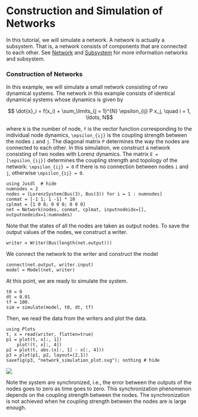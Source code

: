 # Construction and Simulation of Networks 

In this tutorial, we will simulate a network. A network is actually a subsystem. That is, a network consists of components that are connected to each other. See [Network](@ref) and [Subsystem](@ref) for more information networks and subsystem.

### Construction of Networks 
In this example, we will simulate a small network consisting of rwo dynamical systems. The network in this example consists of identical dynamical systems whose dynamics is given by
```math 
    \dot{x}_i = f(x_i) + \sum_\limits_{j = 1}^{N} \epsilon_{ij} P x_j, \quad i = 1, \ldots, N
```
where ``N`` is the number of node,  ``f`` is the vector function corresponding to the individual node dynamics, ``\epsilon_{ij}`` is the coupling strength between the nodes ``i`` and ``j``. The diagonal matrix ``P`` determines the way the nodes are connected to each other. In this simulation, we construct a network consisting of two nodes with Lorenz dynamics. The matrix ``E = [\epsilon_{ij}]`` determines the coupling strength and topology of the network: ``\epsilon_{ij} = 0`` if there is no connection between nodes ``i`` and ``j``, otherwise ``\epsilon_{ij} = 0``.
```@example network_tutorial
using Jusdl  # hide 
numnodes = 2
nodes = [LorenzSystem(Bus(3), Bus(3)) for i = 1 : numnodes]
conmat = [-1 1; 1 -1] * 10
cplmat = [1 0 0; 0 0 0; 0 0 0]
net = Network(nodes, conmat, cplmat, inputnodeidx=[], outputnodeidx=1:numnodes)
```
Note that the states of all the nodes are taken as output nodes. To save the output values of the nodes, we construct a writer. 
```@example network_tutorial
writer = Writer(Bus(length(net.output)))
```
We connect the network to the writer and construct the model 
```@example network_tutorial
connect(net.output, writer.input)
model = Model(net, writer)
```
At this point, we are ready to simulate the system. 
```@example network_tutorial
t0 = 0
dt = 0.01
tf = 100.
sim = simulate(model, t0, dt, tf)
```
Then, we read the data from the writers and plot the data. 
```@example network_tutorial 
using Plots 
t, x = read(writer, flatten=true)
p1 = plot(t, x[:, 1])
    plot!(t, x[:, 4])
p2 = plot(t, abs.(x[:, 1] - x[:, 4]))
p3 = plot(p1, p2, layout=(2,1))
savefig(p3, "network_simulation_plot.svg"); nothing # hide
```
![](network_simulation_plot.svg)

Note the system are synchronized, i.e., the error between the outputs of the nodes goes to zero as time goes to zero. This synchronization phenomenon depends on the coupling strength between the nodes. The synchronization is not achieved when he coupling strength between the nodes are is large enough.

